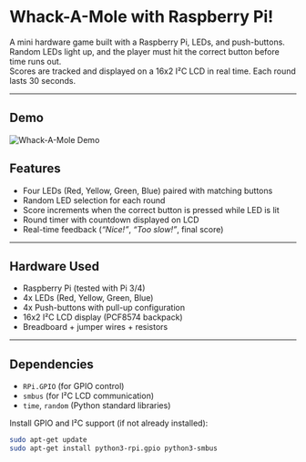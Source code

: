 # Whack-A-Mole with Raspberry Pi!

A mini hardware game built with a Raspberry Pi, LEDs, and push-buttons.  
Random LEDs light up, and the player must hit the correct button before time runs out.  
Scores are tracked and displayed on a 16x2 I²C LCD in real time. Each round lasts 30 seconds.

---
## Demo
![Whack-A-Mole Demo](media/demo.gif)

## Features
- Four LEDs (Red, Yellow, Green, Blue) paired with matching buttons  
- Random LED selection for each round  
- Score increments when the correct button is pressed while LED is lit  
- Round timer with countdown displayed on LCD  
- Real-time feedback (*“Nice!”*, *“Too slow!”*, final score)  

---

## Hardware Used
- Raspberry Pi (tested with Pi 3/4)  
- 4x LEDs (Red, Yellow, Green, Blue)  
- 4x Push-buttons with pull-up configuration  
- 16x2 I²C LCD display (PCF8574 backpack)  
- Breadboard + jumper wires + resistors  

---

## Dependencies
- `RPi.GPIO` (for GPIO control)  
- `smbus` (for I²C LCD communication)  
- `time`, `random` (Python standard libraries)  

Install GPIO and I²C support (if not already installed):  
```bash
sudo apt-get update
sudo apt-get install python3-rpi.gpio python3-smbus
